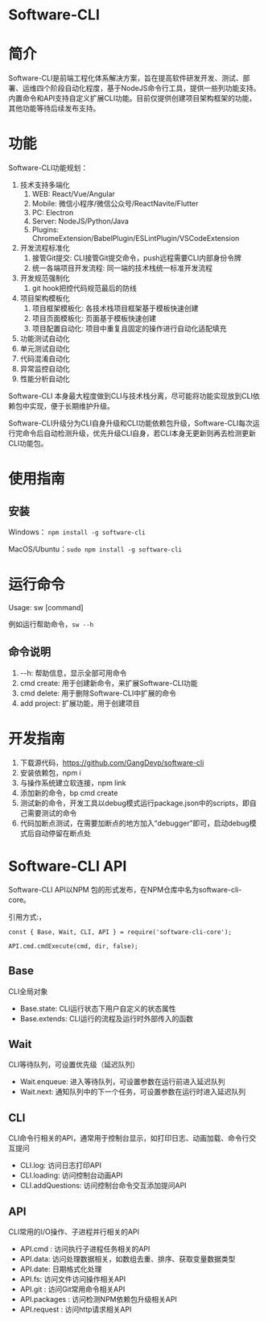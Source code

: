 # Software-CLI

# 简介
Software-CLI是前端工程化体系解决方案，旨在提高软件研发开发、测试、部署、运维四个阶段自动化程度，基于NodeJS命令行工具，提供一些列功能支持。
内置命令和API支持自定义扩展CLI功能。目前仅提供创建项目架构框架的功能，其他功能等待后续发布支持。

# 功能
Software-CLI功能规划：
 1. 技术支持多端化
    1. WEB: React/Vue/Angular
    2. Mobile: 微信小程序/微信公众号/ReactNavite/Flutter
    3. PC: Electron
    4. Server: NodeJS/Python/Java
    5. Plugins: ChromeExtension/BabelPlugin/ESLintPlugin/VSCodeExtension
 2. 开发流程标准化
    1. 接管Git提交: CLI接管Git提交命令，push远程需要CLI内部身份令牌
    2. 统一各端项目开发流程: 同一端的技术栈统一标准开发流程
 3. 开发规范强制化
    1. git hook把控代码规范最后的防线
 4. 项目架构模板化
    1. 项目框架模板化: 各技术栈项目框架基于模板快速创建
    2. 项目页面模板化: 页面基于模板快速创建
    3. 项目配置自动化: 项目中重复且固定的操作进行自动化适配填充
 5. 功能测试自动化
 6. 单元测试自动化
 7. 代码混淆自动化
 8. 异常监控自动化
 9. 性能分析自动化

Software-CLI 本身最大程度做到CLI与技术栈分离，尽可能将功能实现放到CLI依赖包中实现，便于长期维护升级。

Software-CLI升级分为CLI自身升级和CLI功能依赖包升级，Software-CLI每次运行完命令后自动检测升级，优先升级CLI自身，若CLI本身无更新则再去检测更新CLI功能包。  

# 使用指南

## 安装

Windows： `npm install -g software-cli`

MacOS/Ubuntu：`sudo npm install -g software-cli`

# 运行命令
Usage: sw [command] 

例如运行帮助命令，`sw --h`

## 命令说明

1. --h: 帮助信息，显示全部可用命令
2. cmd create: 用于创建新命令，来扩展Software-CLI功能
3. cmd delete: 用于删除Software-CLI中扩展的命令
4. add project: 扩展功能，用于创建项目

# 开发指南

1. 下载源代码，https://github.com/GangDevp/software-cli
2. 安装依赖包，npm i
3. 与操作系统建立软连接，npm link
4. 添加新的命令，bp cmd create
5. 测试新的命令，开发工具以debug模式运行package.json中的scripts，即自己需要测试的命令
6. 代码加断点测试，在需要加断点的地方加入“debugger”即可，启动debug模式后自动停留在断点处

# Software-CLI API
Software-CLI API以NPM 包的形式发布，在NPM仓库中名为software-cli-core。

引用方式:， 
```
const { Base, Wait, CLI, API } = require('software-cli-core');

API.cmd.cmdExecute(cmd, dir, false);
```

## Base

CLI全局对象

* Base.state: CLI运行状态下用户自定义的状态属性
* Base.extends: CLI运行的流程及运行时外部传入的函数 

## Wait

CLI等待队列，可设置优先级（延迟队列）

* Wait.enqueue: 进入等待队列，可设置参数在运行前进入延迟队列
* Wait.next: 通知队列中的下一个任务，可设置参数在运行时进入延迟队列

## CLI

CLI命令行相关的API，通常用于控制台显示，如打印日志、动画加载、命令行交互提问

* CLI.log: 访问日志打印API
* CLI.loading: 访问控制台动画API
* CLI.addQuestions: 访问控制台命令交互添加提问API

## API

CLI常用的I/O操作、子进程并行相关的API

* API.cmd : 访问执行子进程任务相关的API
* API.data: 访问处理数据相关，如数组去重、排序、获取变量数据类型
* API.date: 日期格式化处理
* API.fs: 访问文件访问操作相关API
* API.git : 访问Git常用命令相关API
* API.packages : 访问检测NPM依赖包升级相关API
* API.request : 访问http请求相关API